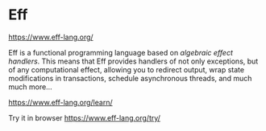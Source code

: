 # Eff

https://www.eff-lang.org/

Eff is a functional programming language based on *algebraic effect handlers*. This means that Eff provides handlers of not only exceptions, but of any computational effect, allowing you to redirect output, wrap state modifications in transactions, schedule asynchronous threads, and much much more…

https://www.eff-lang.org/learn/

Try it in browser
https://www.eff-lang.org/try/
